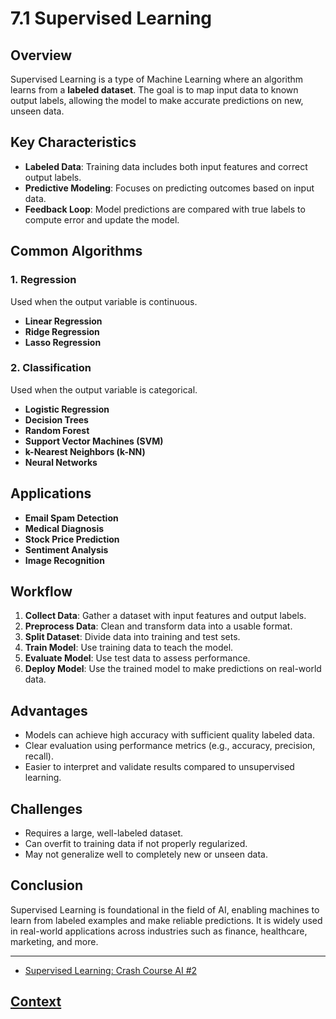 # 7.1 Supervised Learning 

## Overview

Supervised Learning is a type of Machine Learning where an algorithm learns from a **labeled dataset**. The goal is to map input data to known output labels, allowing the model to make accurate predictions on new, unseen data.

## Key Characteristics

- **Labeled Data**: Training data includes both input features and correct output labels.
- **Predictive Modeling**: Focuses on predicting outcomes based on input data.
- **Feedback Loop**: Model predictions are compared with true labels to compute error and update the model.

## Common Algorithms

### 1. Regression

Used when the output variable is continuous.

- **Linear Regression**
- **Ridge Regression**
- **Lasso Regression**

### 2. Classification

Used when the output variable is categorical.

- **Logistic Regression**
- **Decision Trees**
- **Random Forest**
- **Support Vector Machines (SVM)**
- **k-Nearest Neighbors (k-NN)**
- **Neural Networks**

## Applications

- **Email Spam Detection**
- **Medical Diagnosis**
- **Stock Price Prediction**
- **Sentiment Analysis**
- **Image Recognition**

## Workflow

1. **Collect Data**: Gather a dataset with input features and output labels.
2. **Preprocess Data**: Clean and transform data into a usable format.
3. **Split Dataset**: Divide data into training and test sets.
4. **Train Model**: Use training data to teach the model.
5. **Evaluate Model**: Use test data to assess performance.
6. **Deploy Model**: Use the trained model to make predictions on real-world data.

## Advantages

- Models can achieve high accuracy with sufficient quality labeled data.
- Clear evaluation using performance metrics (e.g., accuracy, precision, recall).
- Easier to interpret and validate results compared to unsupervised learning.

## Challenges

- Requires a large, well-labeled dataset.
- Can overfit to training data if not properly regularized.
- May not generalize well to completely new or unseen data.

## Conclusion

Supervised Learning is foundational in the field of AI, enabling machines to learn from labeled examples and make reliable predictions. It is widely used in real-world applications across industries such as finance, healthcare, marketing, and more.

---

 * [Supervised Learning: Crash Course AI #2](https://www.youtube.com/watch?v=4qVRBYAdLAo)
 
 ## [Context](./../context.md)
